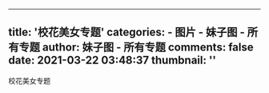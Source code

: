 
---
title: '校花美女专题'
categories: 
    - 图片
    - 妹子图 - 所有专题
author: 妹子图 - 所有专题
comments: false
date: 2021-03-22 03:48:37
thumbnail: ''
---

<div>   
校花美女专题  
</div>
            